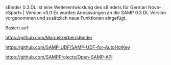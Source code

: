 sBinder 0.3.DL
Ist eine Weiterentwicklung des sBinders für German Nova-eSports | Version v3.0
Es wurden Anpassungen an die SAMP 0.3.DL Version vorgenommen und zusätzlich neue Funktionen eingefügt.


Basiert auf:

https://github.com/MarcelGerber/sBinder

https://github.com/SAMP-UDF/SAMP-UDF-for-AutoHotKey

https://github.com/SAMPProjects/Open-SAMP-API

